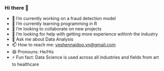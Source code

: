### Hi there 👋
- 🔭 I’m currently working on a fraud detection model
- 🌱 I’m currently learning programming in R
- 👯 I’m looking to collaborate on new projects
- 🤔 I’m looking for help with getting more experience withinh the industry
- 💬 Ask me about Data Analysis
- 📫 How to reach me: veshennaidoo.vn@gmail.com
- 😄 Pronouns: He/His
- ⚡ Fun fact: Data Science is used across all industries and fields from art to healthcare


